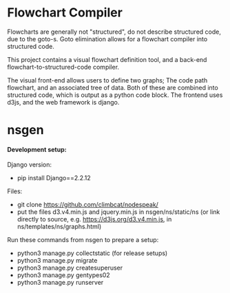 # Flowchart Compiler

Flowcharts are generally not "structured", do not describe structured code, due to the goto-s. Goto elimination allows for a flowchart compiler into structured code. 

This project contains a visual flowchart definition tool, and a back-end flowchart-to-structured-code compiler.

The visual front-end allows users to define two graphs; The code path flowchart, and an associated tree of data. Both of these are combined into structured code, which is output as a python code block. The frontend uses d3js, and the web framework is django.

# nsgen

#### Development setup:

Django version:
- pip install Django==2.2.12

Files:
- git clone https://github.com/climbcat/nodespeak/
- put the files d3.v4.min.js and jquery.min.js in nsgen/ns/static/ns (or link directly to source, e.g. https://d3js.org/d3.v4.min.js, in ns/templates/ns/graphs.html)

Run these commands from nsgen to prepare a setup:
- python3 manage.py collectstatic (for release setups)
- python3 manage.py migrate
- python3 manage.py createsuperuser
- python3 manage.py gentypes02
- python3 manage.py runserver
